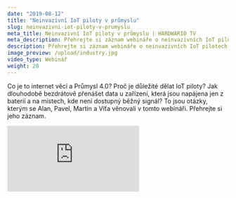 ```yaml
---
date: "2019-08-12"
title: "Neinvazivní IoT piloty v průmyslu"
slug: neinvazivni-iot-piloty-v-prumyslu
meta_title: Neinvazivní IoT piloty v průmyslu | HARDWARIO TV
meta_description: Přehrejte si záznam webináře o neinvazivních IoT pilotech v průmyslu a domácnostech.
description: Přehrejte si záznam webináře o neinvazivních IoT pilotech v průmyslu a domácnostech.
image_preview: /upload/industry.jpg
video_type: Webinář
weight: 20
---
```


Co je to internet věcí a Průmysl 4.0? Proč je důležité dělat IoT piloty? Jak dlouhodobě bezdrátově přenášet data u zařízení, která jsou napájena jen z baterií a na místech, kde není dostupný běžný signál? To jsou otázky, kterým se Alan, Pavel, Martin a Víťa věnovali v tomto webináři. Přehrejte si jeho záznam.

<div class = "video-container">
<iframe src="https://www.youtube.com/embed/qhbQSwepGMo?modestbranding=1&amp;showinfo=0&amp;rel=0&amp;html5=1&amp;widgetid=2" frameborder="0" allow="accelerometer; autoplay; encrypted-media; gyroscope; picture-in-picture" allowfullscreen></iframe>
</div>
